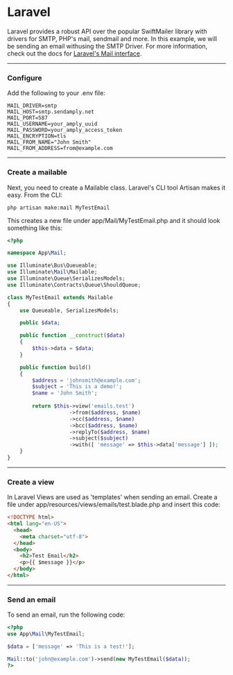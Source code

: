 # Laravel

Laravel provides a robust API over the popular SwiftMailer library with drivers for SMTP, PHP's mail, sendmail and more. In this example, we will be sending an email withusing the SMTP Driver. For more information, check out the docs for [Laravel's Mail interface](https://laravel.com/docs/7.x/mail).

****

### Configure

Add the following to your .env file:

```
MAIL_DRIVER=smtp
MAIL_HOST=smtp.sendamply.net
MAIL_PORT=587
MAIL_USERNAME=your_amply_uuid
MAIL_PASSWORD=your_amply_access_token
MAIL_ENCRYPTION=tls
MAIL_FROM_NAME="John Smith"
MAIL_FROM_ADDRESS=from@example.com
```

****

### Create a mailable

Next, you need to create a Mailable class. Laravel's CLI tool Artisan makes it easy. From the CLI:

```
php artisan make:mail MyTestEmail
```

This creates a new file under app/Mail/MyTestEmail.php and it should look something like this:


```php
<?php

namespace App\Mail;

use Illuminate\Bus\Queueable;
use Illuminate\Mail\Mailable;
use Illuminate\Queue\SerializesModels;
use Illuminate\Contracts\Queue\ShouldQueue;

class MyTestEmail extends Mailable
{
    use Queueable, SerializesModels;

    public $data;

    public function __construct($data)
    {
        $this->data = $data;
    }

    public function build()
    {
        $address = 'johnsmith@example.com';
        $subject = 'This is a demo!';
        $name = 'John Smith';
        
        return $this->view('emails.test')
                    ->from($address, $name)
                    ->cc($address, $name)
                    ->bcc($address, $name)
                    ->replyTo($address, $name)
                    ->subject($subject)
                    ->with([ 'message' => $this->data['message'] ]);
    }
}
```

****

### Create a view

In Laravel Views are used as 'templates' when sending an email. Create a file under app/resources/views/emails/test.blade.php and insert this code:


```html
<!DOCTYPE html>
<html lang="en-US">
  <head>
    <meta charset="utf-8">
  </head>
  <body>
    <h2>Test Email</h2>
    <p>{{ $message }}</p>
  </body>
</html>
```

****

### Send an email

To send an email, run the following code:


```php
<?php
use App\Mail\MyTestEmail;

$data = ['message' => 'This is a test!'];

Mail::to('john@example.com')->send(new MyTestEmail($data));
?>
```


